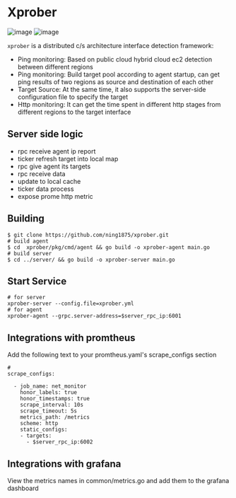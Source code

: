 # Xprober
![image](https://github.com/ning1875/xprober/blob/master/images/ping.jpg)
![image](https://github.com/ning1875/xprober/blob/master/images/http.jpg)


`xprober`  is a distributed c/s architecture interface detection framework:

* Ping monitoring: Based on public cloud hybrid cloud ec2 detection between different regions
* Ping monitoring: Build target pool according to agent startup, can get ping results of two regions as source and destination of each other
* Target Source: At the same time, it also supports the server-side configuration file to specify the target
* Http monitoring: It can get the time spent in different http stages from different regions to the target interface

## Server side logic
- rpc receive agent ip report 
- ticker refresh target into local map 
- rpc give agent its targets 
- rpc receive data
- update to local cache
- ticker data process
- expose prome http metric


## Building
   

```
$ git clone https://github.com/ning1875/xprober.git
# build agent
$ cd  xprober/pkg/cmd/agent && go build -o xprober-agent main.go 
# build server
$ cd ../server/ && go build -o xprober-server main.go 
```


## Start Service
```
# for server 
xprober-server --config.file=xprober.yml
# for agent 
xprober-agent --grpc.server-address=$server_rpc_ip:6001
```

## Integrations with promtheus 
Add the following text to your promtheus.yaml's scrape_configs section
```
# 
scrape_configs:

  - job_name: net_monitor
    honor_labels: true
    honor_timestamps: true
    scrape_interval: 10s
    scrape_timeout: 5s
    metrics_path: /metrics
    scheme: http
    static_configs:
    - targets:
      - $server_rpc_ip:6002
```

## Integrations with grafana
View the metrics names in common/metrics.go and add them to the grafana dashboard
